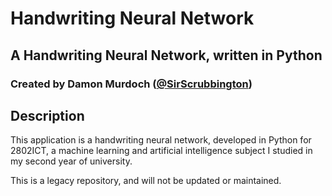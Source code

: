 # Handwriting Neural Network
## A Handwriting Neural Network, written in Python
### Created by Damon Murdoch ([@SirScrubbington](https://twitter.com/SirScrubbington))

## Description
This application is a handwriting neural network, developed in Python for 2802ICT, a 
machine learning and artificial intelligence subject I studied in my second year of
university. 

This is a legacy repository, and will not be updated or maintained.